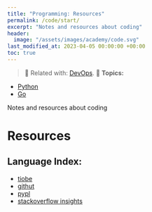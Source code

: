 ```yaml
---
title: "Programming: Resources"
permalink: /code/start/
excerpt: "Notes and resources about coding"
header:
  image: "/assets/images/academy/code.svg"
last_modified_at: 2023-04-05 00:00:00 +00:00
toc: true
---
```


> :book: Related with: [DevOps](/devops/).
> :blue_book: **Topics:**
* [Python](/python/)
* [Go](/go/)

Notes and resources about coding

# Resources

## Language Index:
* [tiobe](https://www.tiobe.com/tiobe-index/)
* [githut](http://githut.info/)
* [pypl](http://pypl.github.io/PYPL.html)
* [stackoverflow insights](https://insights.stackoverflow.com/survey)
